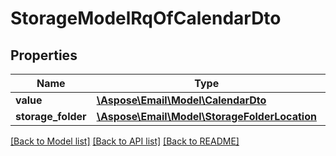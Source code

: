 # StorageModelRqOfCalendarDto

## Properties
Name | Type | Description | Notes
------------ | ------------- | ------------- | -------------
**value** | [**\Aspose\Email\Model\CalendarDto**](CalendarDto.md) |  | [optional] 
**storage_folder** | [**\Aspose\Email\Model\StorageFolderLocation**](StorageFolderLocation.md) |  | [optional] 



[[Back to Model list]](README.md#documentation-for-models) [[Back to API list]](README.md#documentation-for-api-endpoints) [[Back to README]](README.md)


